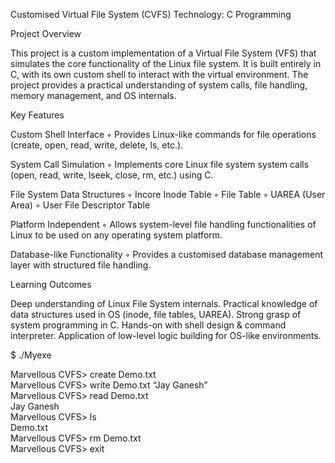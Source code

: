 Customised Virtual File System (CVFS)
Technology: C Programming

Project Overview

This project is a custom implementation of a Virtual File System (VFS) that simulates the core functionality of the Linux file system. 
It is built entirely in C, with its own custom shell to interact with the virtual environment. The project provides a practical
understanding of system calls, file handling, memory management, and OS internals.

Key Features

Custom Shell Interface
◦ Provides Linux-like commands for file operations (create, open, read, write, delete, ls, etc.).

System Call Simulation
◦ Implements core Linux file system system calls (open, read, write, lseek, close, rm, etc.) using C.

File System Data Structures
◦ Incore Inode Table
◦ File Table
◦ UAREA (User Area)
◦ User File Descriptor Table

Platform Independent
◦ Allows system-level file handling functionalities of Linux to be used on any operating system platform.

Database-like Functionality
◦ Provides a customised database management layer with structured file handling.

Learning Outcomes

Deep understanding of Linux File System internals.
Practical knowledge of data structures used in OS (inode, file tables, UAREA).
Strong grasp of system programming in C.
Hands-on with shell design & command interpreter.
Application of low-level logic building for OS-like environments.

$ ./Myexe

Marvellous CVFS> create Demo.txt  
Marvellous CVFS> write Demo.txt “Jay Ganesh”  
Marvellous CVFS> read Demo.txt  
Jay Ganesh  
Marvellous CVFS> ls  
Demo.txt  
Marvellous CVFS> rm Demo.txt  
Marvellous CVFS> exit


